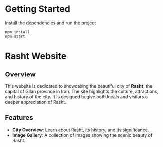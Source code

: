 # Getting Started
Install the dependencies and run the project
```
npm install
npm start
```
# Rasht Website

## Overview
This website is dedicated to showcasing the beautiful city of **Rasht**, the capital of Gilan province in Iran. The site highlights the culture, attractions, and history of the city. It is designed to give both locals and visitors a deeper appreciation of Rasht.

## Features
- **City Overview**: Learn about Rasht, its history, and its significance.
- **Image Gallery**: A collection of images showing the scenic beauty of Rasht.
